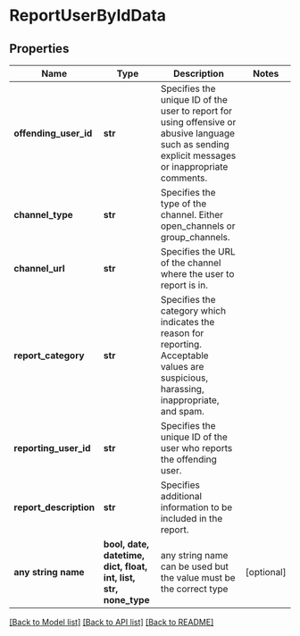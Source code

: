 # ReportUserByIdData


## Properties
Name | Type | Description | Notes
------------ | ------------- | ------------- | -------------
**offending_user_id** | **str** | Specifies the unique ID of the user to report for using offensive or abusive language such as sending explicit messages or inappropriate comments. | 
**channel_type** | **str** | Specifies the type of the channel. Either open_channels or group_channels. | 
**channel_url** | **str** | Specifies the URL of the channel where the user to report is in. | 
**report_category** | **str** | Specifies the category which indicates the reason for reporting. Acceptable values are suspicious, harassing, inappropriate, and spam. | 
**reporting_user_id** | **str** | Specifies the unique ID of the user who reports the offending user. | 
**report_description** | **str** | Specifies additional information to be included in the report. | 
**any string name** | **bool, date, datetime, dict, float, int, list, str, none_type** | any string name can be used but the value must be the correct type | [optional]

[[Back to Model list]](../README.md#documentation-for-models) [[Back to API list]](../README.md#documentation-for-api-endpoints) [[Back to README]](../README.md)


